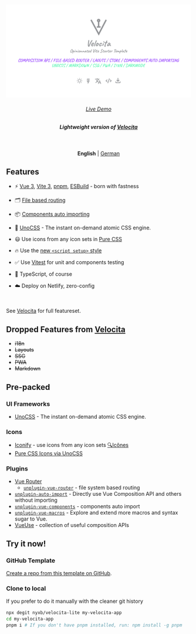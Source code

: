 <p align='center'>
  <img src='https://raw.githubusercontent.com/nyxb/velocita/main/.github/assets/Velocita_banner.png' alt='Velocita - Opinionated Vite Starter Template' width='600'/>
</p>

<h6 align='center'>
<a href="https://velocita-lite.netlify.app/">Live Demo</a>
</h6>

<h5 align='center'>
<b>Lightweight version of <a href="https://github.com/nyxb/velocita">Velocita</a></b>
</h5>

<br>

<p align='center'>
<b>English</b> | <a href="https://github.com/nyxb/velocita-lite/blob/main/README.zh-CN.md">German</a>
<!-- Contributors: Thanks for geting interested, however we DON'T accept new transitions to the README, thanks. -->
</p>

## Features

- ⚡️ [Vue 3](https://github.com/vuejs/core), [Vite 3](https://github.com/vitejs/vite), [pnpm](https://pnpm.io/), [ESBuild](https://github.com/evanw/esbuild) - born with fastness

- 🗂 [File based routing](./src/pages)

- 📦 [Components auto importing](./src/components)

- 🎨 [UnoCSS](https://github.com/antfu/unocss) - The instant on-demand atomic CSS engine.

- 😃 Use icons from any icon sets in [Pure CSS](https://github.com/nyxb/unocss/tree/main/packages/preset-icons)

- 🔥 Use the [new `<script setup>` style](https://github.com/vuejs/rfcs/pull/227)

- ✅ Use [Vitest](http://vitest.dev/) for unit and components testing

- 🦾 TypeScript, of course

- ☁️ Deploy on Netlify, zero-config


<br>

See [Velocita](https://github.com/nyxb/velocita) for full featureset.


## Dropped Features from [Velocita](https://github.com/nyxb/velocita)

- ~~i18n~~
- ~~Layouts~~
- ~~SSG~~
- ~~PWA~~
- ~~Markdown~~

## Pre-packed

### UI Frameworks

- [UnoCSS](https://github.com/nyxb/unocss) - The instant on-demand atomic CSS engine.

### Icons

- [Iconify](https://iconify.design) - use icons from any icon sets [🔍Icônes](https://icones.netlify.app/)
- [Pure CSS Icons via UnoCSS](https://github.com/nyxb/unocss/tree/main/packages/preset-icons)

### Plugins

- [Vue Router](https://github.com/vuejs/vue-router)
  - [`unplugin-vue-router`](https://github.com/posva/unplugin-vue-router) - file system based routing
- [`unplugin-auto-import`](https://github.com/antfu/unplugin-auto-import) - Directly use Vue Composition API and others without importing
- [`unplugin-vue-components`](https://github.com/antfu/unplugin-vue-components) - components auto import
- [`unplugin-vue-macros`](https://github.com/sxzz/unplugin-vue-macros) - Explore and extend more macros and syntax sugar to Vue.
- [VueUse](https://github.com/antfu/vueuse) - collection of useful composition APIs

## Try it now!

### GitHub Template

[Create a repo from this template on GitHub](https://github.com/nyxb/velocita-lite/generate).

### Clone to local

If you prefer to do it manually with the cleaner git history

```bash
npx degit nyxb/velocita-lite my-velocita-app
cd my-velocita-app
pnpm i # If you don't have pnpm installed, run: npm install -g pnpm
```
